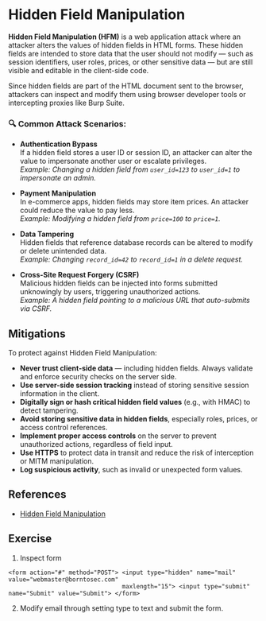 # Hidden Field Manipulation

**Hidden Field Manipulation (HFM)** is a web application attack where an attacker alters the values of hidden fields in HTML forms. These hidden fields are intended to store data that the user should not modify — such as session identifiers, user roles, prices, or other sensitive data — but are still visible and editable in the client-side code.

Since hidden fields are part of the HTML document sent to the browser, attackers can inspect and modify them using browser developer tools or intercepting proxies like Burp Suite.

### 🔍 Common Attack Scenarios:

- **Authentication Bypass**  
  If a hidden field stores a user ID or session ID, an attacker can alter the value to impersonate another user or escalate privileges.  
  _Example: Changing a hidden field from `user_id=123` to `user_id=1` to impersonate an admin._

- **Payment Manipulation**  
  In e-commerce apps, hidden fields may store item prices. An attacker could reduce the value to pay less.  
  _Example: Modifying a hidden field from `price=100` to `price=1`._

- **Data Tampering**  
  Hidden fields that reference database records can be altered to modify or delete unintended data.  
  _Example: Changing `record_id=42` to `record_id=1` in a delete request._

- **Cross-Site Request Forgery (CSRF)**  
  Malicious hidden fields can be injected into forms submitted unknowingly by users, triggering unauthorized actions.  
  _Example: A hidden field pointing to a malicious URL that auto-submits via CSRF._

## Mitigations

To protect against Hidden Field Manipulation:

- **Never trust client-side data** — including hidden fields. Always validate and enforce security checks on the server side.
- **Use server-side session tracking** instead of storing sensitive session information in the client.
- **Digitally sign or hash critical hidden field values** (e.g., with HMAC) to detect tampering.
- **Avoid storing sensitive data in hidden fields**, especially roles, prices, or access control references.
- **Implement proper access controls** on the server to prevent unauthorized actions, regardless of field input.
- **Use HTTPS** to protect data in transit and reduce the risk of interception or MITM manipulation.
- **Log suspicious activity**, such as invalid or unexpected form values.

## References
- [Hidden Field Manipulation](https://cqr.company/web-vulnerabilities/hidden-field-manipulation/)

## Exercise
1. Inspect form
```
<form action="#" method="POST"> <input type="hidden" name="mail" value="webmaster@borntosec.com"
								maxlength="15"> <input type="submit" name="Submit" value="Submit"> </form>
```

2. Modify email through setting type to text and submit the form.